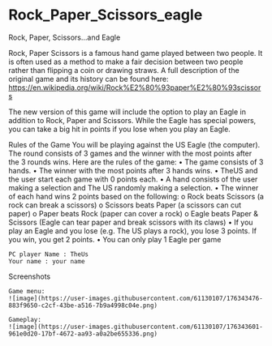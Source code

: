 # Rock_Paper_Scissors_eagle
Rock, Paper, Scissors…and Eagle

Rock, Paper Scissors is a famous hand game played between two people. It is often used as a method to make a fair decision between two people rather than flipping a coin or drawing straws. A full description of the original game and its history can be found here: https://en.wikipedia.org/wiki/Rock%E2%80%93paper%E2%80%93scissors

The new version of this game will include the option to play an Eagle
in addition to Rock, Paper and Scissors. While the Eagle has special powers, you can take a big hit
in points if you lose when you play an Eagle.



Rules of the Game
You will be playing against the US Eagle (the computer). The round consists of 3 games and the
winner with the most points after the 3 rounds wins. Here are the rules of the game:
• The game consists of 3 hands.
• The winner with the most points after 3 hands wins.
• TheUS and the user start each game with 0 points each.
• A hand consists of the user making a selection and The US randomly making a selection.
• The winner of each hand wins 2 points based on the following:
o Rock beats Scissors (a rock can break a scissors)
o Scissors beats Paper (a scissors can cut paper)
o Paper beats Rock (paper can cover a rock)
o Eagle beats Paper & Scissors (Eagle can tear paper and break scissors with its claws)
• If you play an Eagle and you lose (e.g. The US plays a rock), you lose 3 points. If you win, you
get 2 points.
• You can only play 1 Eagle per game

    PC player Name : TheUs
    Your name : your name 


Screenshots

    Game menu:
    ![image](https://user-images.githubusercontent.com/61130107/176343476-883f9650-c2cf-43be-a516-7b9a4998c04e.png)
    
    Gameplay:
    ![image](https://user-images.githubusercontent.com/61130107/176343601-961e0d20-17bf-4672-aa93-a0a2be655336.png)

            
            
